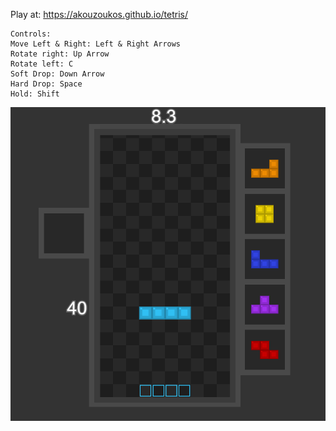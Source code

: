Play at: https://akouzoukos.github.io/tetris/

    Controls:
    Move Left & Right: Left & Right Arrows 
    Rotate right: Up Arrow
    Rotate left: C
    Soft Drop: Down Arrow
    Hard Drop: Space
    Hold: Shift
    
![Screen](https://github.com/akouzoukos/tetris/blob/2471e9c1ad1ac59161f7eded631e1e068eb5b6a7/screen.png)
